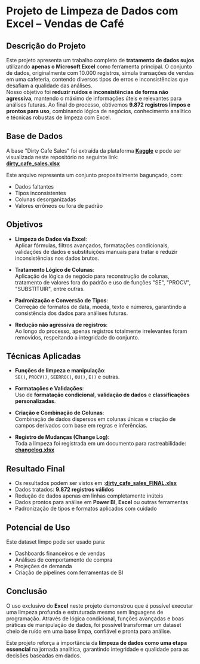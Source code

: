 
#  Projeto de Limpeza de Dados com Excel – Vendas de Café

## Descrição do Projeto

Este projeto apresenta um trabalho completo de **tratamento de dados sujos** utilizando **apenas o Microsoft Excel** como ferramenta principal. O conjunto de dados, originalmente com 10.000 registros, simula transações de vendas em uma cafeteria, contendo diversos tipos de erros e inconsistências que desafiam a qualidade das análises.  
Nosso objetivo foi **reduzir ruídos e inconsistências de forma não agressiva**, mantendo o máximo de informações úteis e relevantes para análises futuras. Ao final do processo, obtivemos **9.872 registros limpos e prontos para uso**, combinando lógica de negócios, conhecimento analítico e técnicas robustas de limpeza com Excel.

## Base de Dados

A base "Dirty Cafe Sales" foi extraída da plataforma [**Kaggle**](https://www.kaggle.com) e pode ser visualizada neste repositório no seguinte link:  
[**dirty_cafe_sales.xlsx**](https://github.com/WillianMonteiro23/projetos-excel/blob/master/projeto-01/dirty_cafe_sales.xlsx)

Este arquivo representa um conjunto propositalmente bagunçado, com:
- Dados faltantes
- Tipos inconsistentes
- Colunas desorganizadas
- Valores errôneos ou fora de padrão

## Objetivos

- **Limpeza de Dados via Excel**:  
  Aplicar fórmulas, filtros avançados, formatações condicionais, validações de dados e substituições manuais para tratar e reduzir inconsistências nos dados brutos.

- **Tratamento Lógico de Colunas**:  
  Aplicação de lógica de negócio para reconstrução de colunas, tratamento de valores fora do padrão e uso de funções "SE", "PROCV", "SUBSTITUIR", entre outras.

- **Padronização e Conversão de Tipos**:  
  Correção de formatos de data, moeda, texto e números, garantindo a consistência dos dados para análises futuras.

- **Redução não agressiva de registros**:  
  Ao longo do processo, apenas registros totalmente irrelevantes foram removidos, respeitando a integridade do conjunto.

## Técnicas Aplicadas

- **Funções de limpeza e manipulação**:  
  `SE()`, `PROCV()`, `SEERRO()`, `OU()`, `E()` e outras.

- **Formatações e Validações**:  
  Uso de **formatação condicional**, **validação de dados** e **classificações personalizadas**.

- **Criação e Combinação de Colunas**:  
  Combinação de dados dispersos em colunas únicas e criação de campos derivados com base em regras e inferências.

- **Registro de Mudanças (Change Log)**:  
  Toda a limpeza foi registrada em um documento para rastreabilidade:  
  [**changelog.xlsx**](https://github.com/WillianMonteiro23/projetos-excel/blob/master/projeto-01/changelog.xlsx)

## Resultado Final

- Os resultados podem ser vistos em :[**dirty_cafe_sales_FINAL.xlsx**](https://github.com/WillianMonteiro23/projetos-excel/blob/master/projeto-01/dirty_cafe_sales_FINAL.xlsx)
- Dados tratados: **9.872 registros válidos**
- Redução de dados apenas em linhas completamente inúteis
- Dados prontos para análise em **Power BI**, **Excel** ou outras ferramentas
- Padronização de tipos e formatos aplicados com cuidado

## Potencial de Uso

Este dataset limpo pode ser usado para:
- Dashboards financeiros e de vendas
- Análises de comportamento de compra
- Projeções de demanda
- Criação de pipelines com ferramentas de BI

## Conclusão

O uso exclusivo do **Excel** neste projeto demonstrou que é possível executar uma limpeza profunda e estruturada mesmo sem linguagens de programação. Através de lógica condicional, funções avançadas e boas práticas de manipulação de dados, foi possível transformar um dataset cheio de ruído em uma base limpa, confiável e pronta para análise.

Este projeto reforça a importância da **limpeza de dados como uma etapa essencial** na jornada analítica, garantindo integridade e qualidade para as decisões baseadas em dados.
